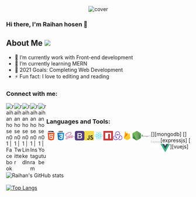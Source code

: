 <div align="center">
  <img width="100%" height = "250px" src="https://cdn.pixabay.com/photo/2018/01/14/23/12/nature-3082832_1280.jpg" alt="cover" />
</div>

### Hi there, I'm Raihan hosen 👋

<h2> About Me <img src = "https://media0.giphy.com/media/KDDpcKigbfFpnejZs6/giphy.gif?cid=ecf05e47oy6f4zjs8g1qoiystc56cu7r9tb8a1fe76e05oty&rid=giphy.gif" width = 100px></h2>
 
- 🔭 I’m currently work with Front-end development
- 🌱 I’m currently learning MERN 
- 🥅 2021 Goals: Completing Web Development
- ⚡ Fun fact: I love to editing and reading

### Connect with me:

[<img align="left" alt="raihanhosen01 | Facebook" width="22px" src="https://cdn0.iconfinder.com/data/icons/social-messaging-ui-color-shapes-2-free/128/social-facebook-2019-circle-512.png" />][facebook]
[<img align="left" alt="raihanhosen01 | Twitter" width="22px" src="https://www.freeiconspng.com/uploads/logo-twitter-circle-png-transparent-image-1.png" />][twitter]
[<img align="left" alt="raihanhosen01 | LinkedIn" width="22px" src="https://cdn4.iconfinder.com/data/icons/social-media-icons-the-circle-set/48/linkedin_circle-512.png" />][linkedin]
[<img align="left" alt="raihanhosen01 | Instagram" width="22px" src="https://img.pngio.com/circle-colored-gradient-instagram-media-social-social-media-icon-instagram-circle-png-512_512.png" />][instagram]
[<img align="left" alt="raihanhosen01 | Youtube" width="22px" src="https://cdn0.iconfinder.com/data/icons/social-15/200/youtube-icon-512.png" />][youtube]

<br />

### Languages and Tools:

[<img align="left" alt="HTML5" width="26px" src="https://raw.githubusercontent.com/github/explore/80688e429a7d4ef2fca1e82350fe8e3517d3494d/topics/html/html.png" />][html]
[<img align="left" alt="CSS3" width="26px" src="https://raw.githubusercontent.com/github/explore/80688e429a7d4ef2fca1e82350fe8e3517d3494d/topics/css/css.png" />][cssplaylist]
[<img align="left" alt="Sass" width="26px" src="https://raw.githubusercontent.com/github/explore/80688e429a7d4ef2fca1e82350fe8e3517d3494d/topics/sass/sass.png" />][cssplaylist]
[<img align="left" alt="bootstrap" width="26px" src="https://raw.githubusercontent.com/github/explore/80688e429a7d4ef2fca1e82350fe8e3517d3494d/topics/bootstrap/bootstrap.png" />][cssplaylist]
[<img align="left" alt="JavaScript" width="26px" src="https://raw.githubusercontent.com/github/explore/80688e429a7d4ef2fca1e82350fe8e3517d3494d/topics/javascript/javascript.png" />][jsplaylist]
[<img align="left" alt="React" width="26px" src="https://raw.githubusercontent.com/github/explore/80688e429a7d4ef2fca1e82350fe8e3517d3494d/topics/react/react.png" />][reactplaylist]
[<img align="left" alt="React" width="26px" src="https://raw.githubusercontent.com/github/explore/80688e429a7d4ef2fca1e82350fe8e3517d3494d/topics/npm/npm.png" />][npm]
[<img align="left" alt="React" width="26px" src="https://raw.githubusercontent.com/github/explore/80688e429a7d4ef2fca1e82350fe8e3517d3494d/topics/redux/redux.png" />][redux]
[<img align="left" alt="React" width="26px" src="https://raw.githubusercontent.com/github/explore/80688e429a7d4ef2fca1e82350fe8e3517d3494d/topics/firebase/firebase.png" />][firebase]
[<img align="left" alt="React" width="26px" src="https://raw.githubusercontent.com/github/explore/80688e429a7d4ef2fca1e82350fe8e3517d3494d/topics/nodejs/nodejs.png" />][nodejs]
[<img align="left" alt="React" width="26px" src="https://raw.githubusercontent.com/github/explore/80688e429a7d4ef2fca1e82350fe8e3517d3494d/topics/mongodb/mongodb.png" />][mongodb]
[<img align="left" alt="React" width="26px" src="https://raw.githubusercontent.com/github/explore/80688e429a7d4ef2fca1e82350fe8e3517d3494d/topics/express/express.png" />][expressjs]
[<img align="left" alt="React" width="26px" src="https://raw.githubusercontent.com/github/explore/80688e429a7d4ef2fca1e82350fe8e3517d3494d/topics/vue/vue.png" />][vuejs]

<br />
<br />

![Raihan's GitHub stats](https://github-readme-stats.vercel.app/api?username=raihanhosen011&show_icons=true&theme=radical)
<br/>
<br/>
[![Top Langs](https://github-readme-stats.vercel.app/api/top-langs/?username=raihanhosen011)](https://github.com/anuraghazra/github-readme-stats)

[website]: https://codeSTACKr.com
[course]: http://vsCodeHero.com
[twitter]: https://twitter.com/raihanhosen01
[facebook]: https://facebook.com/raihanhosen01
[youtube]: https://www.youtube.com/channel/UCOV0rVxwdzEdGbdbZ1vbPwg
[instagram]: https://instagram.com/raihanhosen01
[linkedin]: https://linkedin.com/in/raihanhosen01
[html]: https://developer.mozilla.org/en-US/docs/Web/HTML
[jsplaylist]: https://developer.mozilla.org/en-US/docs/Web/JavaScript
[cssplaylist]: https://developer.mozilla.org/en-US/docs/Web/CSS
[reactplaylist]: https://reactjs.org/docs/getting-started.html
[bootstrap]: https://getbootstrap.com/docs/5.0/getting-started/introduction/
[npm]: https://www.npmjs.com/
[redux]: https://redux.js.org/
[firebase]: https://console.firebase.google.com/u/0/?pli=1
[nodejs]: https://nodejs.org/en/about/
